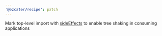 ```yaml
---
'@ezcater/recipe': patch
---
```


Mark top-level import with [sideEffects](https://webpack.js.org/guides/tree-shaking/#clarifying-tree-shaking-and-sideeffects) to enable tree shaking in consuming applications

